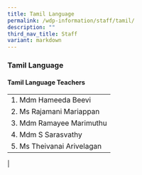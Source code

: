 ```yaml
---
title: Tamil Language
permalink: /wdp-information/staff/tamil/
description: ""
third_nav_title: Staff
variant: markdown
---
```

### **Tamil Language**

#### **Tamil Language Teachers**

|  |
|---|
| 1. Mdm Hameeda Beevi |
| 2. Ms Rajamani Mariappan |
| 3. Mdm Ramayee Marimuthu |
| 4. Mdm S Sarasvathy |
| 5. Ms Theivanai Arivelagan |
|
